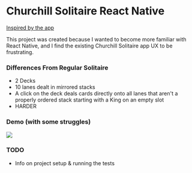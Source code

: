 # Churchill Solitaire React Native

[Inspired by the app](http://churchillsolitaire.com)

This project was created because I wanted to become more familiar with React Native, and I find the existing Churchill Solitaire app UX to be frustrating.

### Differences From Regular Solitaire
* 2 Decks
* 10 lanes dealt in mirrored stacks
* A click on the deck deals cards directly onto all lanes that aren't a properly ordered stack starting with a King on an empty slot
* HARDER

### Demo (with some struggles)

![](https://s3-us-west-1.amazonaws.com/adalpersonal/demo.gif)

### TODO
* Info on project setup & running the tests
